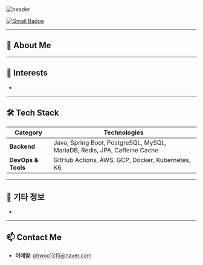 ![header](https://capsule-render.vercel.app/api?type=waving&color=0:0b0f4d,100:1c1c86&height=200&section=header&text=Bamlatte's%20Github&fontColor=FFD700&fontSize=60&fontAlignY=35&desc=Backend%20Developer&descAlignY=65&descAlign=60&animation=fadeIn&speed=3)

[![Gmail Badge](https://img.shields.io/badge/Gmail-D14836?style=flat&logo=Gmail&logoColor=white)](mailto:phwoo1315@gmail.com)

---

## 👋 About Me



---

## 🌱 Interests

-

---

## 🛠 Tech Stack

| **Category**       | **Technologies** |
|--------------------|------------------|
| **Backend**        | Java, Spring Boot, PostgreSQL, MySQL, MariaDB, Redis, JPA, Caffeine Cache |
| **DevOps & Tools** | GitHub Actions, AWS, GCP, Docker, Kubernetes, K6 |

---

## 🚀 기타 정보

- 

---

## 📫 Contact Me

- **이메일**: phwoo1315@naver.com

